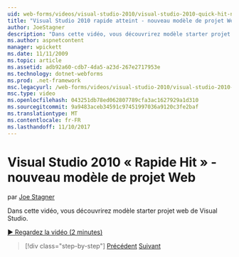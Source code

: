 ```yaml
---
uid: web-forms/videos/visual-studio-2010/visual-studio-2010-quick-hit-new-web-project-template
title: "Visual Studio 2010 rapide atteint - nouveau modèle de projet Web | Documents Microsoft"
author: JoeStagner
description: "Dans cette vidéo, vous découvrirez modèle starter projet web de Visual Studio."
ms.author: aspnetcontent
manager: wpickett
ms.date: 11/11/2009
ms.topic: article
ms.assetid: adb92a60-cdb7-4da5-a23d-267e2717953e
ms.technology: dotnet-webforms
ms.prod: .net-framework
msc.legacyurl: /web-forms/videos/visual-studio-2010/visual-studio-2010-quick-hit-new-web-project-template
msc.type: video
ms.openlocfilehash: 043251db78ed062807789cfa3ac1627929a1d310
ms.sourcegitcommit: 9a9483aceb34591c97451997036a9120c3fe2baf
ms.translationtype: MT
ms.contentlocale: fr-FR
ms.lasthandoff: 11/10/2017
---
```

<a name="visual-studio-2010-quick-hit---new-web-project-template"></a>Visual Studio 2010 « Rapide Hit » - nouveau modèle de projet Web
====================
par [Joe Stagner](https://github.com/JoeStagner)

Dans cette vidéo, vous découvrirez modèle starter projet web de Visual Studio.

[&#9654; Regardez la vidéo (2 minutes)](https://channel9.msdn.com/Blogs/ASP-NET-Site-Videos/visual-studio-2010-quick-hit-new-web-project-template)

>[!div class="step-by-step"]
[Précédent](visual-studio-2010-quick-hit-multi-monitor-support.md)
[Suivant](visual-studio-2010-quick-hit-new-multi-targeting.md)
